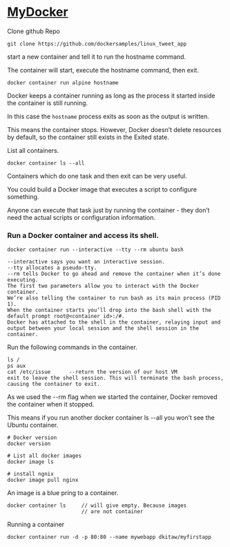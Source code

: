 # [MyDocker](https://training.play-with-docker.com/)
Clone github Repo
```
git clone https://github.com/dockersamples/linux_tweet_app
```
start a new container and tell it to run the hostname command. 

The container will start, execute the hostname command, then exit.
```
docker container run alpine hostname
```
Docker keeps a container running as long as the process it started inside the container is still running. 

In this case the `hostname` process exits as soon as the output is written. 

This means the container stops. However, Docker doesn’t delete resources by default, so the container still exists in the Exited state.

List all containers.
```
docker container ls --all
```
Containers which do one task and then exit can be very useful. 

You could build a Docker image that executes a script to configure something. 

Anyone can execute that task just by running the container - they don’t need the actual scripts or configuration information.

### Run a Docker container and access its shell.
```
docker container run --interactive --tty --rm ubuntu bash

--interactive says you want an interactive session.
--tty allocates a pseudo-tty.
--rm tells Docker to go ahead and remove the container when it’s done executing.
The first two parameters allow you to interact with the Docker container.
We’re also telling the container to run bash as its main process (PID 1).
When the container starts you’ll drop into the bash shell with the default prompt root@<container id>:/#. 
Docker has attached to the shell in the container, relaying input and output between your local session and the shell session in the container.
```
Run the following commands in the container.
```
ls /
ps aux
cat /etc/issue      --return the version of our host VM
exit to leave the shell session. This will terminate the bash process, causing the container to exit.
```
As we used the --rm flag when we started the container, Docker removed the container when it stopped. 

This means if you run another docker container ls --all you won’t see the Ubuntu container.

```
# Docker version
docker version

# List all docker images
docker image ls

# install ngnix 
docker image pull nginx

```
An image is a blue pring to a container.

```
docker container ls     // will give empty. Because images 
                        // are not container                      
```
Running a container
```
docker container run -d -p 80:80 --name mywebapp dkitaw/myfirstapp